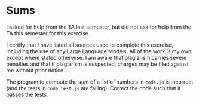 # Sums

I asked for help from the TA last semester, but did not ask for help from the TA this semester for this exercise.


I certify that I have listed all sources used to complete this exercise, including the use of any Large Language Models. All of the work is my own, except where stated otherwise. I am aware that plagiarism carries severe penalties and that if plagiarism is suspected, charges may be filed against me without prior notice.

The program to compute the sum of a list of numbers in `code.js` is incorrect
(and the tests in `code.test.js` are failing). Correct the code such that it
passes the tests.
